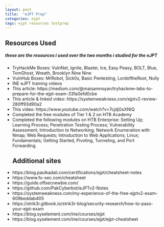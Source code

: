 ```yaml
---
layout: post
title:  "eJPT Prep"
categories: ejpt
tags: ejpt resources testprep
---
```


<H2>Resources Used</H2>
<H5>these are the resources i used over the two months i studied for the eJPT</H5>
<ul>
<li>TryHackMe Boxes: VulnNet, Ignite, Blaster, Ice, Easy Peasy, BOLT, Blue, TomGhost, Wreath, Brooklyn Nine Nine</li>
<li>VulnHub Boxes: MrRobot, Sick0s, Basic Pentesting, LordoftheRoot, Nully</li>
<li>INE eJPT training videos</li>
<li>This article: https://medium.com/@maisamnoyan/tryhackme-labs-to-prepare-for-the-ejpt-exam-33fa0efd0cbe</li>
<li>This article & linked video: https://systemweakness.com/ejptv2-review-280ff93d90a2</li>
<li>This video: https://www.youtube.com/watch?v=7cjdjGsXNIQ</li>
<li>Completed the free modules of Tier 1 & 2 on HTB Academy</li>
<li>Completed the following modules on HTB Enterprise: Setting Up; Learning Process; Penetration Testing Process; Vulnerability Assessment; Introduction to Networking; Network Enumeration with Nmap; Web Requests; Introduction to Web Applications; Linux; Fundamentals; Getting Started, Pivoting, Tunneling, and Port Forwarding. </li>
</ul>

<ul>
<H2>Additional sites</H2>
<li>https://blog.paulkadali.com/certifications/ejpt/cheatsheet-notes</li>
<li>https://www.fo-sec.com/cheatsheet</li>
<li>https://guide.offsecnewbie.com/</li>
<li>https://github.com/PakCyberbot/eJPTv2-Notes</li>
<li>https://systemweakness.com/my-experience-of-the-free-ejptv2-exam-609beddab405</li>
<li>https://strik3r.gitbook.io/strik3r-blog/security-research/how-to-pass-your-ejpt-exam </li>
<li>https://blog.syselement.com/ine/courses/ejpt</li>
<li>https://blog.syselement.com/ine/courses/ejpt/ejpt-cheatsheet</li>
</ul>